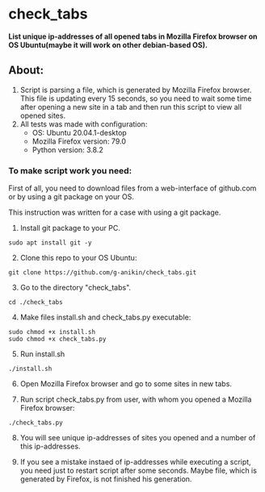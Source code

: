 # check_tabs
**List unique ip-addresses of all opened tabs in Mozilla Firefox browser on OS Ubuntu(maybe it will work on other debian-based OS).**

## About:
1. Script is parsing a file, which is generated by Mozilla Firefox browser. This file is updating every 15 seconds, so you need to wait some time after opening a new site in a tab and then run this script to view all opened sites.
2. All tests was made with configuration:
   - OS: Ubuntu 20.04.1-desktop
   - Mozilla Firefox version: 79.0
   - Python version: 3.8.2
   
### To make script work you need:
First of all, you need to download files from a web-interface of github.com or by using a git package on your OS. 

This instruction was written for a case with using a git package.

1. Install git package to your PC.
```
sudo apt install git -y
```

2. Clone this repo to your OS Ubuntu:
```
git clone https://github.com/g-anikin/check_tabs.git
```

3. Go to the directory "check_tabs".
```
cd ./check_tabs
```

4. Make files install.sh and check_tabs.py executable:
```
sudo chmod +x install.sh
sudo chmod +x check_tabs.py
```

5. Run install.sh
```
./install.sh
```

6. Open Mozilla Firefox browser and go to some sites in new tabs.

7. Run script check_tabs.py from user, with whom you opened a Mozilla Firefox browser:
```
./check_tabs.py
```

8. You will see unique ip-addresses of sites you opened and a number of this ip-addresses.

9. If you see a mistake instaed of ip-addresses while executing a script, you need just to restart script after some seconds. Maybe file, which is generated by Firefox, is not finished his generation.
